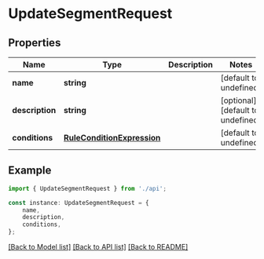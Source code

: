 # UpdateSegmentRequest


## Properties

Name | Type | Description | Notes
------------ | ------------- | ------------- | -------------
**name** | **string** |  | [default to undefined]
**description** | **string** |  | [optional] [default to undefined]
**conditions** | [**RuleConditionExpression**](RuleConditionExpression.md) |  | [default to undefined]

## Example

```typescript
import { UpdateSegmentRequest } from './api';

const instance: UpdateSegmentRequest = {
    name,
    description,
    conditions,
};
```

[[Back to Model list]](../README.md#documentation-for-models) [[Back to API list]](../README.md#documentation-for-api-endpoints) [[Back to README]](../README.md)
